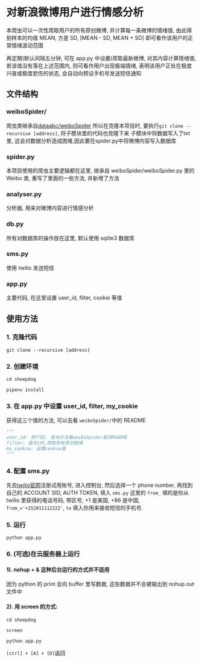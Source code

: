 # 对新浪微博用户进行情感分析
本爬虫可以一次性爬取用户的所有原创微博, 并计算每一条微博的情绪值, 由此得到样本的均值 MEAN, 方差 SD, [MEAN - SD, MEAN + SD] 即可看作该用户的正常情绪波动范围

再定期(默认间隔五分钟, 可在 app.py 中设置)爬取最新微博, 对其内容计算情绪值, 若该值没有落在上述范围内, 则可看作用户出现极端情绪, 表明该用户正处在极度兴奋或极度悲伤的状态, 会自动向预设手机号发送短信通知

## 文件结构

### weiboSpider/
爬虫类继承自[dataabc/weiboSpider](https://github.com/dataabc/weiboSpider)
所以在克隆本项目时, 要执行`git clone --recursive [address]`, 将子模块里的代码也克隆下来
子模块中将数据写入了txt里, 这会对数据分析造成困难,因此要在spider.py中将微博内容写入数据库
### spider.py
本项目使用的爬虫主要逻辑都在这里, 继承自 weiboSpider/weiboSpider.py 里的 Weibo 类, 重写了里面的一些方法, 并新增了方法
### analyser.py
分析器, 用来对微博内容进行情感分析
### db.py
所有对数据库的操作放在这里, 默认使用 sqlite3 数据库
### sms.py
使用 twilio 发送短信
### app.py
主要代码, 在这里设置 user_id, filter, cookie 等值

## 使用方法
### 1. 克隆代码
`git clone --recursive [address]`
### 2. 创建环境
`cd sheepdog`

`pipenv install`
### 3. 在 app.py 中设置 user_id, filter, my_cookie

获得这三个值的方法, 可以去看 `weiboSpider/`中的 README

```python
"""
user_id: 用户ID, 查询方法看weiboSpider里的README
filter: 值为1时,爬取所有原创微博
my_cookie: 设置cookie值
"""
```
### 4. 配置 sms.py
先去[twilio官网](www.twilio.com)注册试用账号, 进入控制台, 然后选择一个 phone number, 再找到自己的 ACCOUNT SID, AUTH TOKEN, 填入 `sms.py`
这里的 `from_` 填的是你从 twilio 里获得的电话号码, 带区号, +1 是美国, +86 是中国, `from_='+152011112222'`, `to` 填入你用来接收短信的手机号.

### 5. 运行
`python app.py`

### 6. (可选)在云服务器上运行
#### 1). **nohup + & 这种后台运行的方式并不适用**
因为 python 的 print 会向 buffer 里写数据, 这些数据并不会被输出到 nohup.out 文件中

#### 2). 用 screen 的方式:
`cd sheepdog`

`screen`

`python app.py`

`[ctrl] + [A] + [D]`返回
